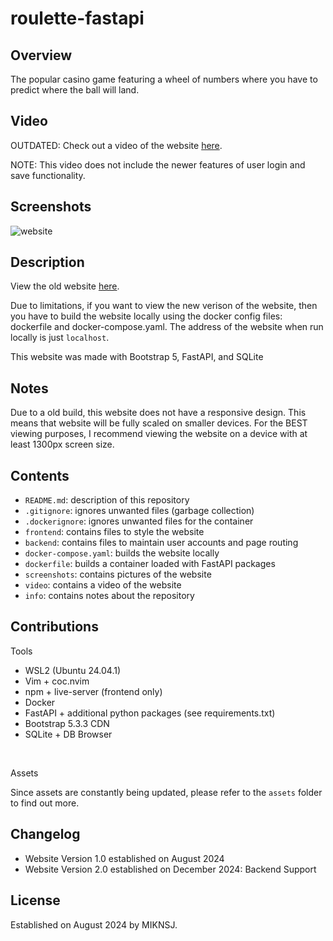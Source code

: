 # roulette-fastapi

## Overview
The popular casino game featuring a wheel of numbers where you have to predict where the ball will land.

## Video
OUTDATED: Check out a video of the website [here](https://www.youtube.com/watch?v=Sgs9wJHx90s).

NOTE: This video does not include the newer features of user login and save functionality.

## Screenshots
![website](screenshots/roulette_website.png)

## Description
View the old website [here](https://roulette-2024.netlify.app/).

Due to limitations, if you want to view the new verison of the website, then
you have to build the website locally using the docker config files:
dockerfile and docker-compose.yaml. The address of the website when run
locally is just ```localhost```.

This website was made with Bootstrap 5, FastAPI, and SQLite

## Notes
Due to a old build, this website does not have a responsive design. This means
that website will be fully scaled on smaller devices. For the BEST viewing
purposes, I recommend viewing the website on a device with at least 1300px
screen size.

## Contents
- ```README.md```: description of this repository
- ```.gitignore```: ignores unwanted files (garbage collection)
- ```.dockerignore```: ignores unwanted files for the container
- ```frontend```: contains files to style the website
- ```backend```: contains files to maintain user accounts and page routing
- ```docker-compose.yaml```: builds the website locally
- ```dockerfile```: builds a container loaded with FastAPI packages
- ```screenshots```: contains pictures of the website
- ```video```: contains a video of the website
- ```info```: contains notes about the repository

## Contributions
Tools

- WSL2 (Ubuntu 24.04.1)
- Vim + coc.nvim
- npm + live-server (frontend only)
- Docker
- FastAPI + additional python packages (see requirements.txt)
- Bootstrap 5.3.3 CDN
- SQLite + DB Browser

<br>

Assets

Since assets are constantly being updated, please refer to the ```assets``` folder
to find out more.

## Changelog
- Website Version 1.0 established on August 2024
- Website Version 2.0 established on December 2024: Backend Support

## License
Established on August 2024 by MIKNSJ.
